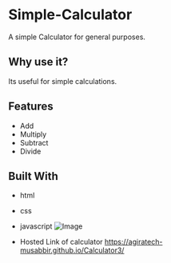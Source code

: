 # Simple-Calculator

A simple Calculator for general purposes.

## Why use it?

Its useful for simple calculations.

## Features

* Add
* Multiply
* Subtract
* Divide

## Built With

* html
* css
* javascript
![Image](https://github.com/agiratech-musabbir/Calculator3/commit/2e9323c388d4a854fba1901388e780dcf6f46652)

* Hosted Link of calculator 
https://agiratech-musabbir.github.io/Calculator3/
